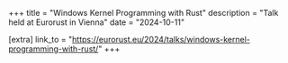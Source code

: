 +++
title = "Windows Kernel Programming with Rust"
description = "Talk held at Eurorust in Vienna"
date = "2024-10-11"

[extra]
link_to = "https://eurorust.eu/2024/talks/windows-kernel-programming-with-rust/"
+++
